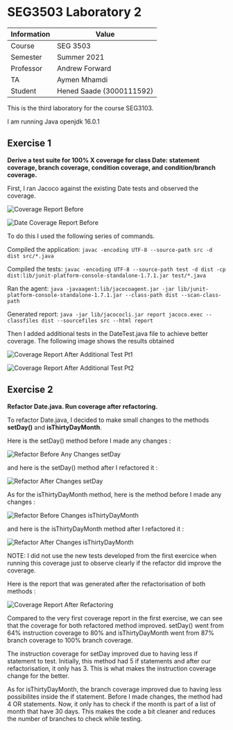 # SEG3503 Laboratory 2

| Information | Value |
| --- | --- |
| Course | SEG 3503 |
| Semester | Summer 2021 |
| Professor | Andrew Forward |
| TA | Aymen Mhamdi |
| Student | Hened Saade (3000111592) |

This is the third laboratory for the course SEG3103.

I am running Java openjdk 16.0.1

## Exercise 1

**Derive a test suite for 100% X coverage for class Date: statement coverage, branch coverage, condition coverage, and condition/branch coverage.**

First, I ran Jacoco against the existing Date tests and observed the coverage.

![Coverage Report Before](https://user-images.githubusercontent.com/55165910/120568633-41dd9d00-c3e2-11eb-8ea3-582da9a0a64a.png)

![Date Coverage Report Before](https://user-images.githubusercontent.com/55165910/120568674-4efa8c00-c3e2-11eb-86e3-9d54a7108a28.png)

To do this I used the following series of commands.  

Compiled the application: `javac -encoding UTF-8 --source-path src -d dist src/*.java`  

Compiled the tests: `javac -encoding UTF-8 --source-path test -d dist -cp dist:lib/junit-platform-console-standalone-1.7.1.jar test/*.java`  

Ran the agent: `java -javaagent:lib/jacocoagent.jar -jar lib/junit-platform-console-standalone-1.7.1.jar --class-path dist --scan-class-path`  

Generated report: `java -jar lib/jacococli.jar report jacoco.exec --classfiles dist --sourcefiles src --html report`  

Then I added additional tests in the DateTest.java file to achieve better coverage. The following image shows the results obtained

![Coverage Report After Additional Test Pt1](https://user-images.githubusercontent.com/55165910/120568766-8c5f1980-c3e2-11eb-9275-69498d0d7826.png)

![Coverage Report After Additional Test Pt2](https://user-images.githubusercontent.com/55165910/120568770-8f5a0a00-c3e2-11eb-95ce-f6a9da4a8166.png)

## Exercise 2

**Refactor Date.java. Run coverage after refactoring.**

To refactor Date.java, I decided to make small changes to the methods **setDay()** and **isThirtyDayMonth**. 

Here is the setDay() method before I made any changes : 

![Refactor Before Any Changes setDay](https://user-images.githubusercontent.com/55165910/120568796-a0a31680-c3e2-11eb-936d-d74ce411422b.png)

and here is the setDay() method after I refactored it : 

![Refactor After Changes setDay](https://user-images.githubusercontent.com/55165910/120568802-aac51500-c3e2-11eb-9ff4-041c9e514b4a.png)

As for the isThirtyDayMonth method, here is the method before I made any changes : 

![Refactor Before Changes isThirtyDayMonth](https://user-images.githubusercontent.com/55165910/120568813-b0225f80-c3e2-11eb-8cab-ef1d1a2aeaf7.png)

and here is the isThirtyDayMonth method after I refactored it :

![Refactor After Changes isThirtyDayMonth](https://user-images.githubusercontent.com/55165910/120568823-b6184080-c3e2-11eb-82a5-09d5d95b4f46.png)

NOTE: I did not use the new tests developed from the first exercice when running this coverage just to observe clearly if the refactor did improve the coverage.

Here is the report that was generated after the refactorisation of both methods : 

![Coverage Report After Refactoring](https://user-images.githubusercontent.com/55165910/120568840-bd3f4e80-c3e2-11eb-9cb2-520dd7d2a287.png)

Compared to the very first coverage report in the first exercise, we can see that the coverage for both refactored method improved. setDay() went from 64% instruction coverage to 80% and isThirtyDayMonth went from 87% branch coverage to 100% branch coverage. 

The instruction coverage for setDay improved due to having less if statement to test. Initially, this method had 5 if statements and after our refactorisation, it only has 3. This is what makes the instruction coverage change for the better.

As for isThirtyDayMonth, the branch coverage improved due to having less possibilites inside the if statement. Before I made changes, the method had 4 OR statements. Now, it only has to check if the month is part of a list of month that have 30 days. This makes the code a bit cleaner and reduces the number of branches to check while testing.


